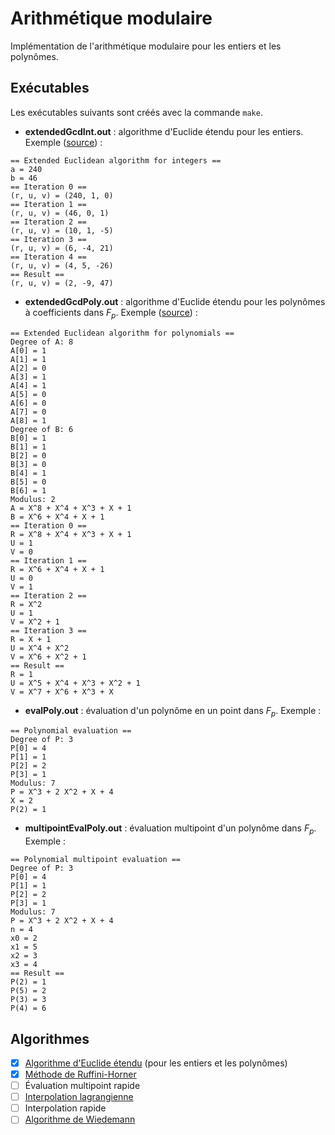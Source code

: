 # Arithmétique modulaire

Implémentation de l'arithmétique modulaire pour les entiers et les polynômes.

## Exécutables
Les exécutables suivants sont créés avec la commande `make`.

- **extendedGcdInt.out** : algorithme d'Euclide étendu pour les entiers. Exemple ([source](https://en.wikipedia.org/wiki/Extended_Euclidean_algorithm#Example)) :
```
== Extended Euclidean algorithm for integers ==
a = 240
b = 46
== Iteration 0 ==
(r, u, v) = (240, 1, 0)
== Iteration 1 ==
(r, u, v) = (46, 0, 1)
== Iteration 2 ==
(r, u, v) = (10, 1, -5)
== Iteration 3 ==
(r, u, v) = (6, -4, 21)
== Iteration 4 ==
(r, u, v) = (4, 5, -26)
== Result ==
(r, u, v) = (2, -9, 47)
```

- **extendedGcdPoly.out** : algorithme d'Euclide étendu pour les polynômes à coefficients dans $F_p$. Exemple ([source](https://en.wikipedia.org/wiki/Extended_Euclidean_algorithm#Example_2)) :
```
== Extended Euclidean algorithm for polynomials ==
Degree of A: 8
A[0] = 1
A[1] = 1
A[2] = 0
A[3] = 1
A[4] = 1
A[5] = 0
A[6] = 0
A[7] = 0
A[8] = 1
Degree of B: 6
B[0] = 1
B[1] = 1
B[2] = 0
B[3] = 0
B[4] = 1
B[5] = 0
B[6] = 1
Modulus: 2
A = X^8 + X^4 + X^3 + X + 1
B = X^6 + X^4 + X + 1
== Iteration 0 ==
R = X^8 + X^4 + X^3 + X + 1
U = 1
V = 0
== Iteration 1 ==
R = X^6 + X^4 + X + 1
U = 0
V = 1
== Iteration 2 ==
R = X^2
U = 1
V = X^2 + 1
== Iteration 3 ==
R = X + 1
U = X^4 + X^2
V = X^6 + X^2 + 1
== Result ==
R = 1
U = X^5 + X^4 + X^3 + X^2 + 1
V = X^7 + X^6 + X^3 + X
```

- **evalPoly.out** : évaluation d'un polynôme en un point dans $F_p$. Exemple :
```
== Polynomial evaluation ==
Degree of P: 3
P[0] = 4
P[1] = 1
P[2] = 2
P[3] = 1
Modulus: 7
P = X^3 + 2 X^2 + X + 4
X = 2
P(2) = 1
```

- **multipointEvalPoly.out** : évaluation multipoint d'un polynôme dans $F_p$. Exemple :
```
== Polynomial multipoint evaluation ==
Degree of P: 3
P[0] = 4
P[1] = 1
P[2] = 2
P[3] = 1
Modulus: 7
P = X^3 + 2 X^2 + X + 4
n = 4
x0 = 2
x1 = 5
x2 = 3
x3 = 4
== Result ==
P(2) = 1
P(5) = 2
P(3) = 3
P(4) = 6
```

## Algorithmes

- [x] [Algorithme d'Euclide étendu](https://fr.wikipedia.org/wiki/Algorithme_d%27Euclide_%C3%A9tendu) (pour les entiers et les polynômes)
- [x] [Méthode de Ruffini-Horner](https://fr.wikipedia.org/wiki/M%C3%A9thode_de_Ruffini-Horner)
- [ ] Évaluation multipoint rapide
- [ ] [Interpolation lagrangienne](https://fr.wikipedia.org/wiki/Interpolation_lagrangienne)
- [ ] Interpolation rapide
- [ ] [Algorithme de Wiedemann](https://en.wikipedia.org/wiki/Block_Wiedemann_algorithm)
